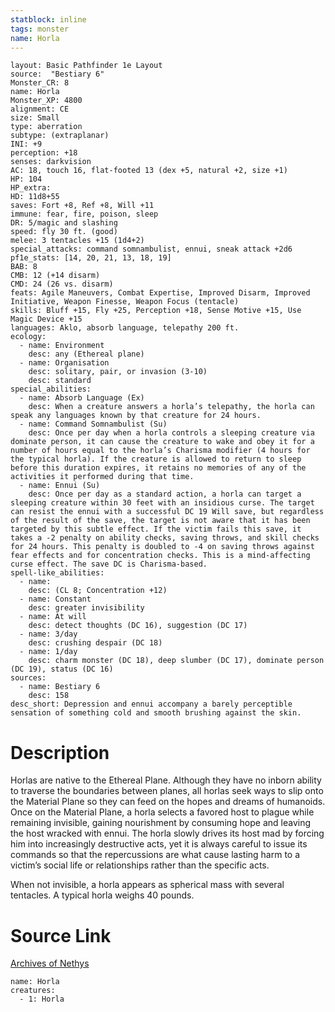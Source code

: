 ```yaml
---
statblock: inline
tags: monster
name: Horla
---
```

```statblock
layout: Basic Pathfinder 1e Layout
source:  "Bestiary 6"
Monster_CR: 8
name: Horla
Monster_XP: 4800
alignment: CE
size: Small
type: aberration
subtype: (extraplanar)
INI: +9
perception: +18
senses: darkvision
AC: 18, touch 16, flat-footed 13 (dex +5, natural +2, size +1)
HP: 104
HP_extra: 
HD: 11d8+55
saves: Fort +8, Ref +8, Will +11
immune: fear, fire, poison, sleep
DR: 5/magic and slashing
speed: fly 30 ft. (good)
melee: 3 tentacles +15 (1d4+2)
special_attacks: command somnambulist, ennui, sneak attack +2d6
pf1e_stats: [14, 20, 21, 13, 18, 19]
BAB: 8
CMB: 12 (+14 disarm)
CMD: 24 (26 vs. disarm)
feats: Agile Maneuvers, Combat Expertise, Improved Disarm, Improved Initiative, Weapon Finesse, Weapon Focus (tentacle)
skills: Bluff +15, Fly +25, Perception +18, Sense Motive +15, Use Magic Device +15
languages: Aklo, absorb language, telepathy 200 ft.
ecology:
  - name: Environment
    desc: any (Ethereal plane)
  - name: Organisation
    desc: solitary, pair, or invasion (3-10)
    desc: standard
special_abilities:
  - name: Absorb Language (Ex)
    desc: When a creature answers a horla’s telepathy, the horla can speak any languages known by that creature for 24 hours.
  - name: Command Somnambulist (Su)
    desc: Once per day when a horla controls a sleeping creature via dominate person, it can cause the creature to wake and obey it for a number of hours equal to the horla’s Charisma modifier (4 hours for the typical horla). If the creature is allowed to return to sleep before this duration expires, it retains no memories of any of the activities it performed during that time.
  - name: Ennui (Su)
    desc: Once per day as a standard action, a horla can target a sleeping creature within 30 feet with an insidious curse. The target can resist the ennui with a successful DC 19 Will save, but regardless of the result of the save, the target is not aware that it has been targeted by this subtle effect. If the victim fails this save, it takes a -2 penalty on ability checks, saving throws, and skill checks for 24 hours. This penalty is doubled to -4 on saving throws against fear effects and for concentration checks. This is a mind-affecting curse effect. The save DC is Charisma-based.
spell-like_abilities:
  - name:
    desc: (CL 8; Concentration +12)
  - name: Constant
    desc: greater invisibility
  - name: At will
    desc: detect thoughts (DC 16), suggestion (DC 17)
  - name: 3/day
    desc: crushing despair (DC 18)
  - name: 1/day
    desc: charm monster (DC 18), deep slumber (DC 17), dominate person (DC 19), status (DC 16)
sources:
  - name: Bestiary 6
    desc: 158
desc_short: Depression and ennui accompany a barely perceptible sensation of something cold and smooth brushing against the skin.
```
# Description
Horlas are native to the Ethereal Plane. Although they have no inborn ability to traverse the boundaries between planes, all horlas seek ways to slip onto the Material Plane so they can feed on the hopes and dreams of humanoids. Once on the Material Plane, a horla selects a favored host to plague while remaining invisible, gaining nourishment by consuming hope and leaving the host wracked with ennui. The horla slowly drives its host mad by forcing him into increasingly destructive acts, yet it is always careful to issue its commands so that the repercussions are what cause lasting harm to a victim’s social life or relationships rather than the specific acts. 

When not invisible, a horla appears as spherical mass with several tentacles. A typical horla weighs 40 pounds.
# Source Link
[Archives of Nethys](https://aonprd.com/MonsterDisplay.aspx?ItemName=Horla)
```encounter-table
name: Horla
creatures:
  - 1: Horla
```
